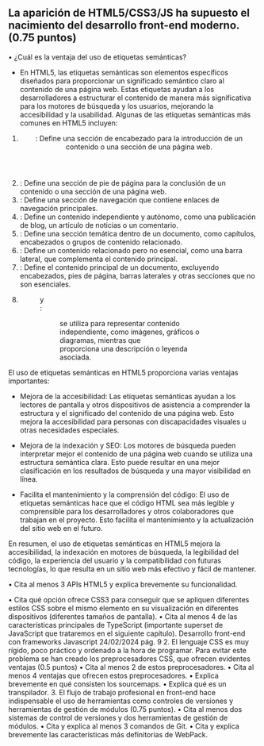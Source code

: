 ## La aparición de HTML5/CSS3/JS ha supuesto el nacimiento del desarrollo front-end moderno. (0.75 puntos)

• ¿Cuál es la ventaja del uso de etiquetas semánticas? 

- En HTML5, las etiquetas semánticas son elementos específicos diseñados para proporcionar un significado semántico claro al contenido de una página web. Estas etiquetas ayudan a los desarrolladores a estructurar el contenido de manera más significativa para los motores de búsqueda y los usuarios, mejorando la accesibilidad y la usabilidad. Algunas de las etiquetas semánticas más comunes en HTML5 incluyen:

1. <header>: Define una sección de encabezado para la introducción de un contenido o una sección de una página web.
2. <footer>: Define una sección de pie de página para la conclusión de un contenido o una sección de una página web.
3. <nav>: Define una sección de navegación que contiene enlaces de navegación principales.
4. <article>: Define un contenido independiente y autónomo, como una publicación de blog, un artículo de noticias o un comentario.
5. <section>: Define una sección temática dentro de un documento, como capítulos, encabezados o grupos de contenido relacionado.
6. <aside>: Define un contenido relacionado pero no esencial, como una barra lateral, que complementa el contenido principal.
7. <main>: Define el contenido principal de un documento, excluyendo encabezados, pies de página, barras laterales y otras secciones que no son esenciales.
8. <figure> y <figcaption>: <figure> se utiliza para representar contenido independiente, como imágenes, gráficos o diagramas, mientras que <figcaption> proporciona una descripción o leyenda asociada.

El uso de etiquetas semánticas en HTML5 proporciona varias ventajas importantes:

- Mejora de la accesibilidad: Las etiquetas semánticas ayudan a los lectores de pantalla y otros dispositivos de asistencia a comprender la estructura y el significado del contenido de una página web. Esto mejora la accesibilidad para personas con discapacidades visuales u otras necesidades especiales.

- Mejora de la indexación y SEO: Los motores de búsqueda pueden interpretar mejor el contenido de una página web cuando se utiliza una estructura semántica clara. Esto puede resultar en una mejor clasificación en los resultados de búsqueda y una mayor visibilidad en línea.

- Facilita el mantenimiento y la comprensión del código: El uso de etiquetas semánticas hace que el código HTML sea más legible y comprensible para los desarrolladores y otros colaboradores que trabajan en el proyecto. Esto facilita el mantenimiento y la actualización del sitio web en el futuro.

En resumen, el uso de etiquetas semánticas en HTML5 mejora la accesibilidad, la indexación en motores de búsqueda, la legibilidad del código, la experiencia del usuario y la compatibilidad con futuras tecnologías, lo que resulta en un sitio web más efectivo y fácil de mantener.


• Cita al menos 3 APIs HTML5 y explica brevemente su funcionalidad.

• Cita qué opción ofrece CSS3 para conseguir que se apliquen diferentes estilos CSS sobre el mismo elemento en su visualización en diferentes dispositivos
(diferentes tamaños de pantalla).
• Cita al menos 4 de las características principales de TypeScript (importante
superset de JavaScript que trataremos en el siguiente capítulo).
Desarrollo front-end con frameworks Javascript 24/02/2024 pág. 9
2. El lenguaje CSS es muy rígido, poco práctico y ordenado a la hora de programar. Para
evitar este problema se han creado los preprocesadores CSS, que ofrecen evidentes
ventajas (0.5 puntos)
• Cita al menos 2 de estos preprocesadores.
• Cita al menos 4 ventajas que ofrecen estos preprocesadores.
• Explica brevemente en qué consisten los sourcemaps.
• Explica qué es un transpilador.
3. El flujo de trabajo profesional en front-end hace indispensable el uso de herramientas
como controles de versiones y herramientas de gestión de módulos (0.75 puntos).
• Cita al menos dos sistemas de control de versiones y dos herramientas de
gestión de módulos.
• Cita y explica al menos 3 comandos de Git.
• Cita y explica brevemente las características más definitorias de WebPack.
